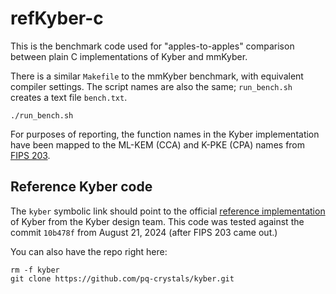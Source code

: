 #   refKyber-c

This is the benchmark code used for "apples-to-apples" comparison between
plain C implementations of Kyber and mmKyber.

There is a similar `Makefile` to the mmKyber benchmark, with equivalent
compiler settings. The script names are also the same; `run_bench.sh`
creates a text file `bench.txt`.
```
./run_bench.sh
```

For purposes of reporting, the function names in the Kyber implementation
have been mapped to the ML-KEM (CCA) and K-PKE (CPA) names from
[FIPS 203](https://doi.org/10.6028/NIST.FIPS.203).


##  Reference Kyber code

The `kyber` symbolic link should point to the official
[reference implementation](https://github.com/pq-crystals/kyber) of
Kyber from the Kyber design team. This code was tested against the
commit `10b478f` from August 21, 2024 (after FIPS 203 came out.)

You can also have the repo right here:
```
rm -f kyber
git clone https://github.com/pq-crystals/kyber.git
```

